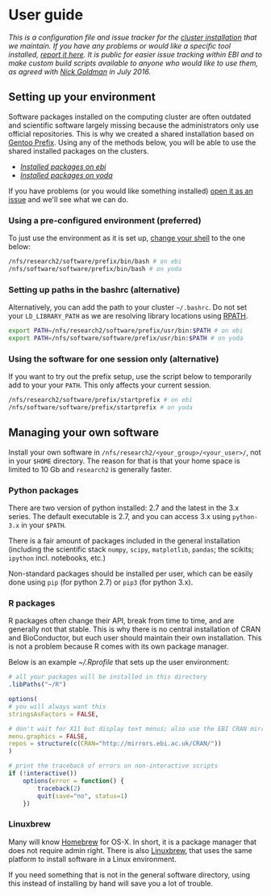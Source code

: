 User guide
==========

*This is a configuration file and issue tracker for the [cluster
installation](var/lib/portage/world) that we maintain. If you have any problems
or would like a specific tool installed, [report it here](issues/new). It is
public for easier issue tracking within EBI and to make custom build scripts
available to anyone who would like to use them, as agreed with [Nick
Goldman](http://www.ebi.ac.uk/about/people/nick-goldman) in July 2016.*

Setting up your environment
---------------------------

Software packages installed on the computing cluster are often outdated and scientific software largely missing because the administrators only use official repositories. This is why we created a shared installation based on [Gentoo Prefix](https://wiki.gentoo.org/wiki/Project:Prefix).
Using any of the methods below, you will be able to use the shared installed packages on the clusters.

* [*Installed packages on ebi*](https://github.com/EBI-predocs/research-software/blob/ebi/var/lib/portage/world)
* [*Installed packages on yoda*](https://github.com/EBI-predocs/research-software/blob/yoda/var/lib/portage/world)

If you have problems (or you would like something installed) [open it as an issue](issues/new) and we'll
see what we can do.

### Using a pre-configured environment (preferred)

To just use the environment as it is set up, [change your shell](https://www.ebi.ac.uk/systems-srv/public-wiki/index.php/How_do_I_change_my_shell%3F) to the one below:

```bash
/nfs/research2/software/prefix/bin/bash # on ebi
/nfs/software/software/prefix/bin/bash # on yoda
```

### Setting up paths in the bashrc (alternative)

Alternatively, you can add the path to your cluster `~/.bashrc`. Do not set your `LD_LIBRARY_PATH` as we are resolving library locations using [RPATH](https://en.wikipedia.org/wiki/Rpath).

```bash
export PATH=/nfs/research2/software/prefix/usr/bin:$PATH # on ebi
export PATH=/nfs/software/software/prefix/usr/bin:$PATH # on yoda
```

### Using the software for one session only (alternative)

If you want to try out the prefix setup, use the script below to temporarily add to your your `PATH`. This only affects your current session.

```bash
/nfs/research2/software/prefix/startprefix # on ebi
/nfs/software/software/prefix/startprefix # on yoda
```

Managing your own software
--------------------------

Install your own software in `/nfs/research2/<your_group>/<your_user>/`, not in your `$HOME` directory.
The reason for that is that your home space is limited to 10 Gb and `research2` is generally faster.

### Python packages

There are two version of python installed: 2.7 and the latest in the 3.x series. The default executable is 2.7, and you can access 3.x using `python-3.x` in your `$PATH`.

There is a fair amount of packages included in the general installation (including the scientific stack `numpy`, `scipy`, `matplotlib`, `pandas`; the scikits; `ipython` incl. notebooks, etc.)

Non-standard packages should be installed per user, which can be easily done using `pip` (for python 2.7) or `pip3` (for python 3.x).

### R packages

R packages often change their API, break from time to time, and are generally not that stable. This is why there is no central installation of CRAN and BioConductor, but euch user should maintain their own installation. This is not a problem because R comes with its own package manager.

Below is an example *~/.Rprofile* that sets up the user environment:

```r
# all your packages will be installed in this directory
.libPaths("~/R")

options(
# you will always want this
stringsAsFactors = FALSE,

# don't wait for X11 but display text menus; also use the EBI CRAN mirror by default
menu.graphics = FALSE,
repos = structure(c(CRAN="http://mirrors.ebi.ac.uk/CRAN/"))
)

# print the traceback of errors on non-interactive scripts
if (!interactive())
    options(error = function() {
        traceback(2)
        quit(save="no", status=1)
    })
```

### Linuxbrew

Many will know [Homebrew](http://brew.sh/) for OS-X. In short, it is a package manager
that does not require admin right. There is also [Linuxbrew](http://brew.sh/linuxbrew/),
that uses the same platform to install software in a Linux environment.

If you need something that is not in the general software directory, using this instead
of installing by hand will save you a lot of trouble.
